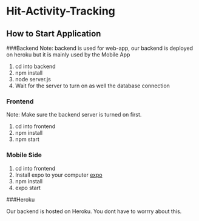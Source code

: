 # Hit-Activity-Tracking

## How to Start Application

###Backend
Note: backend is used for web-app, our backend is deployed on heroku but it is mainly used by the Mobile App
1. cd into backend
2. npm install
3. node server.js
4. Wait for the server to turn on as well the database connection

### Frontend 
Note: Make sure the backend server is turned on first.
1. cd into frontend
2. npm install
3. npm start

### Mobile Side 

1. cd into frontend
2. Install expo to your computer [expo](https://docs.expo.io/get-started/installation/)
3. npm install
4. expo start


###Heroku

Our backend is hosted on Heroku. You dont have to worrry about this.
